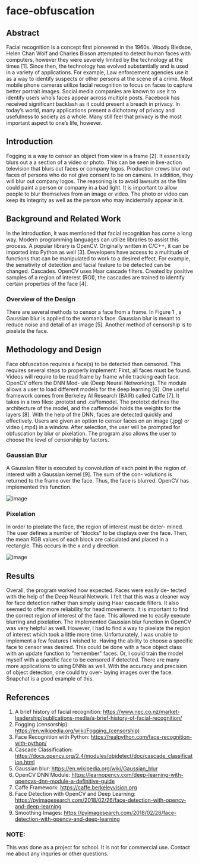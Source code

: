 # face-obfuscation

## Abstract

Facial recognition is a concept first pioneered in the 1960s. Woody
Bledsoe, Helen Chan Wolf and Charles Bisson attempted to detect
human faces with computers, however they were severely limited
by the technology at the times [1]. Since then, the technology has
evolved substantially and is used in a variety of applications. For
example,
Law enforcement agencies use it as a way to identify suspects or
other persons at the scene of a crime. Most mobile phone cameras
utilize facial recognition to focus on faces to capture better portrait
images. Social media companies are known to use it to identify users
who’s faces appear across multiple posts. Facebook has received
significant backlash as it could present a breach in privacy.
In today’s world, many applications present a dichotomy of
privacy and usefulness to society as a whole. Many still feel that
privacy is the most important aspect to one’s life, however.

## Introduction

Fogging is a way to censor an object from view in a frame [2]. It
essentially blurs out a a section of a video or photo. This can be
seen in live-action television that blurs out faces or company logos.
Production crews blur out faces of persons who do not give consent
to be on camera. In addition, they will blur out company logos. The
reasoning is to avoid lawsuits as the film could paint a person or
company in a bad light.
It is important to allow people to blur themselves from an image
or video. The photo or video can keep its integrity as well as the
person who may incidentally appear in it.

## Background and Related Work

In the introduction, it was mentioned that facial recognition has come a
long way. Modern programming languages can utilize libraries to
assist this process. A popular library is OpenCV. Originally written
in C/C++, it can be imported into Python as well [3]. Developers
have access to a multitude of functions that can be manipulated to
work to a desired effect. For example, the sensitivity of detection
and facial feature to be detected can be changed.
Cascades. OpenCV uses Haar cascade filters. Created by positive
samples of a region of interest (ROI), the cascades are trained to
identify certain properties of the face [4].

### Overview of the Design

There are several methods to censor a face from a frame. In Figure 1 ,
a Gaussian blur is applied to the woman’s face. Gaussian blur is
meant to reduce noise and detail of an image [5]. Another method
of censorship is to pixelate the face.

## Methodology and Design

Face obfuscation requires a face(s) to be detected then censored.
This requires several steps to properly implement:
First, all faces must be found. Videos will require to be read frame
by frame while tracking each face. OpenCV offers the DNN Mod-
ule (Deep Neural Networking). The module allows a user to load
different models for the deep learning [6]. One useful framework
comes from Berkeley AI Research (BAIR) called Caffe [7]. It takes
in a two files: .prototxt and .caffemodel. The prototxt defines the
architecture of the model, and the caffemodel holds the weights for
the layers [8]. With the help of the DNN, faces are detected quickly
and effectively.
Users are given an option to censor faces on an image (.jpg) or
video (.mp4) in a window. After selection, the user will be prompted
for obfuscation by blur or pixelation. The program also allows the
user to choose the level of censorship by factors.

### Gaussian Blur

A Gaussian filter is executed by convolution of each point in the
region of interest with a Gaussian kernel [9]. The sum of the con-
volutions is returned to the frame over the face. Thus, the face is
blurred. OpenCV has implemented this function.

![image](https://user-images.githubusercontent.com/105947562/179640488-aeab8b88-1bfc-49ff-9f34-6ae1bf3e70a6.png)

### Pixelation

In order to pixelate the face, the region of interest must be deter-
mined. The user defines a number of "blocks" to be displays over
the face. Then, the mean RGB values of each block are calculated
and placed in a rectangle. This occurs in the x and y direction.

![image](https://user-images.githubusercontent.com/105947562/179640528-d28110d9-a24d-4985-90b7-e57ec1754cd3.png)

## Results

Overall, the program worked how expected. Faces were easily de-
tected with the help of the Deep Neural Network. I felt that this
was a cleaner way for face detection rather than simply using Haar
cascade filters. It also seemed to offer more reliability for head
movements.
It is important to find the correct region of interest of the face.
This allowed me to easily execute blurring and pixelation. The
implemented Gaussian blur function in OpenCV was very helpful
as well. However, I had to find a way to pixelate the region of
interest which took a little more time.
Unfortunately, I was unable to implement a few features I wished
to. Having the ability to choose a specific face to censor was desired.
This could be done with a face object class with an update function
to "remember" faces. Or, I could train the model myself with a
specific face to be censored if detected.
There are many more applications to using DNNs as well. With
the accuracy and precision of object detection, one could try over-
laying images over the face. Snapchat is a good example of this.

## References

1. A brief history of facial recognition: <https://www.nec.co.nz/market-leadership/publications-media/a-brief-history-of-facial-recognition/>
2. Fogging (censorship): <https://en.wikipedia.org/wiki/Fogging_(censorship)>
3. Face Recognition with Python: <https://realpython.com/face-recognition-with-python/>
4. Cascade Classification: <https://docs.opencv.org/2.4/modules/objdetect/doc/cascade_classification.html>
5. Gaussian blur: <https://en.wikipedia.org/wiki/Gaussian_blur>
6. OpenCV DNN Module: <https://learnopencv.com/deep-learning-with-opencvs-dnn-module-a-definitive-guide>
7. Caffe Framework: <https://caffe.berkeleyvision.org>
8. Face Detection with OpenCV and Deep Learning: <https://pyimagesearch.com/2018/02/26/face-detection-with-opencv-and-deep-learning>
9. Smoothing Images: <https://pyimagesearch.com/2018/02/26/face-detection-with-opencv-and-deep-learning>


### NOTE:
This was done as a project for school. It is not for commercial use. Contact me about any inquries or other questions.
